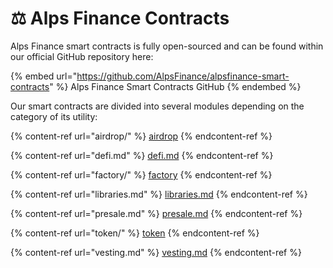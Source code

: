 # ⚖ Alps Finance Contracts

Alps Finance smart contracts is fully open-sourced and can be found within our official GitHub repository here:

{% embed url="https://github.com/AlpsFinance/alpsfinance-smart-contracts" %}
Alps Finance Smart Contracts GitHub
{% endembed %}

Our smart contracts are divided into several modules depending on the category of its utility:

{% content-ref url="airdrop/" %}
[airdrop](airdrop/)
{% endcontent-ref %}

{% content-ref url="defi.md" %}
[defi.md](defi.md)
{% endcontent-ref %}

{% content-ref url="factory/" %}
[factory](factory/)
{% endcontent-ref %}

{% content-ref url="libraries.md" %}
[libraries.md](libraries.md)
{% endcontent-ref %}

{% content-ref url="presale.md" %}
[presale.md](presale.md)
{% endcontent-ref %}

{% content-ref url="token/" %}
[token](token/)
{% endcontent-ref %}

{% content-ref url="vesting.md" %}
[vesting.md](vesting.md)
{% endcontent-ref %}
